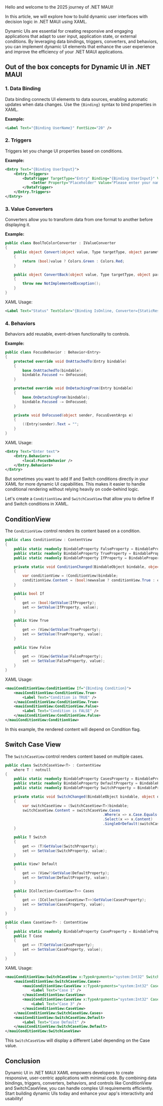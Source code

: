 Hello and welcome to the 2025 journey of .NET MAUI!

In this article, we will explore how to build dynamic user interfaces with decision logic in .NET MAUI using XAML.

Dynamic UIs are essential for creating responsive and engaging applications that adapt to user input, application state, or external conditions. By leveraging data bindings, triggers, converters, and behaviors, you can implement dynamic UI elements that enhance the user experience and improve the efficiency of your .NET MAUI applications.

## Out of the box concepts for Dynamic UI in .NET MAUI

### 1. Data Binding
Data binding connects UI elements to data sources, enabling automatic updates when data changes. Use the `{Binding}` syntax to bind properties in XAML.

**Example:**
```xml
<Label Text="{Binding UserName}" FontSize="20" />
```

### 2. Triggers
Triggers let you change UI properties based on conditions.

**Example:**
```xml
<Entry Text="{Binding UserInput}">
    <Entry.Triggers>
        <DataTrigger TargetType="Entry" Binding="{Binding UserInput}" Value="">
            <Setter Property="Placeholder" Value="Please enter your name" />
        </DataTrigger>
    </Entry.Triggers>
</Entry>
```

### 3. Value Converters
Converters allow you to transform data from one format to another before displaying it.

**Example:**
```csharp
public class BoolToColorConverter : IValueConverter
{
    public object Convert(object value, Type targetType, object parameter, CultureInfo culture)
    {
        return (bool)value ? Colors.Green : Colors.Red;
    }

    public object ConvertBack(object value, Type targetType, object parameter, CultureInfo culture)
    {
        throw new NotImplementedException();
    }
}
```

XAML Usage:
```xml
<Label Text="Status" TextColor="{Binding IsOnline, Converter={StaticResource BoolToColorConverter}}" />
```

### 4. Behaviors
Behaviors add reusable, event-driven functionality to controls.

**Example:**
```csharp
public class FocusBehavior : Behavior<Entry>
{
    protected override void OnAttachedTo(Entry bindable)
    {
        base.OnAttachedTo(bindable);
        bindable.Focused += OnFocused;
    }

    protected override void OnDetachingFrom(Entry bindable)
    {
        base.OnDetachingFrom(bindable);
        bindable.Focused -= OnFocused;
    }

    private void OnFocused(object sender, FocusEventArgs e)
    {
        ((Entry)sender).Text = "";
    }
}
```

XAML Usage:
```xml
<Entry Text="Enter text">
    <Entry.Behaviors>
        <local:FocusBehavior />
    </Entry.Behaviors>
</Entry>
```

But sometimes you want to add If and Switch conditions directly in your XAML for more dynamic UI capabilities. This makes it easier to handle conditional rendering without relying heavily on code-behind logic.

Let's create a `ConditionView` and `SwitchCaseView` that allow you to define If and Switch conditions in XAML.

## ConditionView

The `ConditionView` control renders its content based on a condition.

```csharp
public class ConditionView : ContentView
{
	public static readonly BindableProperty FalseProperty = BindableProperty.Create(nameof(False), typeof(View), typeof(ConditionView), default(View));
	public static readonly BindableProperty TrueProperty = BindableProperty.Create(nameof(True), typeof(View), typeof(ConditionView), default(View));
	public static readonly BindableProperty IfProperty = BindableProperty.Create(nameof(If), typeof(bool), typeof(ConditionView), default(bool), propertyChanged: ConditionChanged);

	private static void ConditionChanged(BindableObject bindable, object oldvalue, object newvalue)
	{
		var conditionView = (ConditionView)bindable;
		conditionView.Content = (bool)newvalue ? conditionView.True : conditionView.False;
	}

	public bool If
	{
		get => (bool)GetValue(IfProperty);
		set => SetValue(IfProperty, value);
	}

	public View True
	{
		get => (View)GetValue(TrueProperty);
		set => SetValue(TrueProperty, value);
	}

	public View False
	{
		get => (View)GetValue(FalseProperty);
		set => SetValue(FalseProperty, value);
	}
}
```

XAML Usage:

```xml
<mauiConditionView:ConditionView If="{Binding Condition}">
	<mauiConditionView:ConditionView.True>
		<Label Text="Condition is TRUE" />
	</mauiConditionView:ConditionView.True>
	<mauiConditionView:ConditionView.False>
		<Label Text="Condition is FALSE" />
	</mauiConditionView:ConditionView.False>
</mauiConditionView:ConditionView>
```

In this example, the rendered content will depend on Condition flag.

## Switch Case View

The `SwitchCaseView` control renders content based on multiple cases.

```csharp
public class SwitchCaseView<T> : ContentView
	where T : notnull
{
	public static readonly BindableProperty CasesProperty = BindableProperty.Create(nameof(Cases), typeof(ICollection<CaseView<T>>), typeof(ConditionView), new List<CaseView<T>>(), propertyChanged:SwitchChanged);
	public static readonly BindableProperty DefaultProperty = BindableProperty.Create(nameof(Default), typeof(View), typeof(ConditionView), propertyChanged: SwitchChanged);
	public static readonly BindableProperty SwitchProperty = BindableProperty.Create(nameof(Switch), typeof(T), typeof(ConditionView), propertyChanged: SwitchChanged);

	private static void SwitchChanged(BindableObject bindable, object oldvalue, object newvalue)
	{
		var switchCaseView = (SwitchCaseView<T>)bindable;
		switchCaseView.Content = switchCaseView.Cases
		                                     .Where(x => x.Case.Equals(switchCaseView.Switch))
		                                     .Select(x => x.Content)
		                                     .SingleOrDefault(switchCaseView.Default);
	}

	public T Switch
	{
		get => (T)GetValue(SwitchProperty);
		set => SetValue(SwitchProperty, value);
	}

	public View? Default
	{
		get => (View?)GetValue(DefaultProperty);
		set => SetValue(DefaultProperty, value);
	}

	public ICollection<CaseView<T>> Cases
	{
		get => (ICollection<CaseView<T>>)GetValue(CasesProperty);
		set => SetValue(CasesProperty, value);
	}
}

public class CaseView<T> : ContentView
{
	public static readonly BindableProperty CaseProperty = BindableProperty.Create(nameof(Case), typeof(T), typeof(CaseView<T>));
	public T Case
	{
		get => (T)GetValue(CaseProperty);
		set => SetValue(CaseProperty, value);
	}
}
```

XAML Usage:

```xml
<mauiConditionView:SwitchCaseView x:TypeArguments="system:Int32" Switch="{Binding Case}">
	<mauiConditionView:SwitchCaseView.Cases>
		<mauiConditionView:CaseView x:TypeArguments="system:Int32" Case="1">
			<Label Text="Case 1" />
		</mauiConditionView:CaseView>
		<mauiConditionView:CaseView x:TypeArguments="system:Int32" Case="3">
			<Label Text="Case 3" />
		</mauiConditionView:CaseView>
	</mauiConditionView:SwitchCaseView.Cases>
	<mauiConditionView:SwitchCaseView.Default>
		<Label Text="Case Default" />
	</mauiConditionView:SwitchCaseView.Default>
</mauiConditionView:SwitchCaseView>
```

This `SwitchCaseView` will display a different Label depending on the Case value.

## Conclusion

Dynamic UI in .NET MAUI XAML empowers developers to create responsive, user-centric applications with minimal code. By combining data bindings, triggers, converters, behaviors, and controls like ConditionView and SwitchCaseView, you can handle complex UI requirements efficiently. Start building dynamic UIs today and enhance your app's interactivity and usability!
